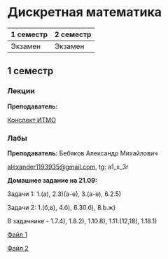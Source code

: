 # Дискретная математика

|1 семестр|2 семестр|
|---|---|
|Экзамен|Экзамен|

## 1 семестр
### Лекции

**Преподаватель:** 

[Конспект ИТМО](http://neerc.ifmo.ru/wiki/index.php?title=%D0%94%D0%B8%D1%81%D0%BA%D1%80%D0%B5%D1%82%D0%BD%D0%B0%D1%8F_%D0%BC%D0%B0%D1%82%D0%B5%D0%BC%D0%B0%D1%82%D0%B8%D0%BA%D0%B0)

### Лабы

**Преподаватель:** Бебяков Александр Михайлович

alexander1193935@gmail.com, tg: a1_x_3r



**Домашнее задание на 21.09:**

Задачи 1: 1.(а), 2.3)(а-е), 3.(а-е), 6.2.5)

Задачи 2: 1.(б,в), 4.б), 6.30.б), 8.b.ж)

В задачнике - 1.7.4), 1.8.2), 1.10.8), 1.11.(12,18), 1.18.1)

[Файл 1](../Files/Задачник%20Теория%20множеств.pdf)

[Файл 2](../Files/1568655347489_ДЗТеориямножеств.pdf)
